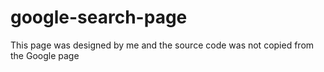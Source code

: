 # google-search-page
This page was designed by me and the source code was not copied from the Google page
